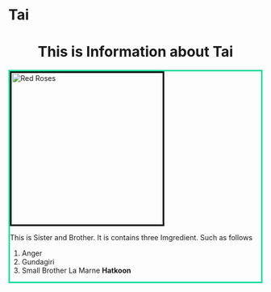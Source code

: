 # Tai
<!DOCTYPE html>
<html lang="en">
<head>
    <meta charset="UTF-8">
    <meta name="viewport" content="width=<dsi>, initial-scale=1.0">
    <title>The Tai</title>
</head>
<body>
    <h1 style="text-align: center;"> This is Information about Tai</h2>
    <div  style="border:solid 3px rgb(24, 221, 155);">
    <a href="India.html">
    <img src="https://pixabay.com/photos/siblings-brother-sister-children-817369/" height="300" width="300" alt="Red Roses" Style="border: solid 3px black "> </a>
    <p> This is Sister and Brother. It is contains three Imgredient. Such as follows
        <ol>
            <li>Anger</li>
            <li>Gundagiri</li>
            <li>Small Brother La Marne <b>Hatkoon</b></li>
        </ol>
        </p>
    </div>
</body>
</html>
